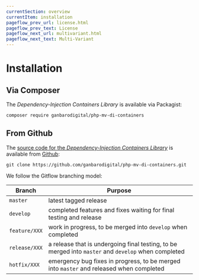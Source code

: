 ```yaml
---
currentSection: overview
currentItem: installation
pageflow_prev_url: license.html
pageflow_prev_text: License
pageflow_next_url: multivariant.html
pageflow_next_text: Multi-Variant
---
```


# Installation

## Via Composer

The _Dependency-Injection Containers Library_ is available via Packagist:

    composer require ganbarodigital/php-mv-di-containers

## From Github

The [source code for the _Dependency-Injection Containers Library_](https://github.com/ganbarodigital/php-mv-di-containers) is available from [Github](https://github.com):

    git clone https://github.com/ganbarodigital/php-mv-di-containers.git

We follow the Gitflow branching model:

Branch | Purpose
-------|--------
`master` | latest tagged release
`develop` | completed features and fixes waiting for final testing and release
`feature/XXX` | work in progress, to be merged into `develop` when completed
`release/XXX` | a release that is undergoing final testing, to be merged into `master` and `develop` when completed
`hotfix/XXX` | emergency bug fixes in progress, to be merged into `master` and released when completed
